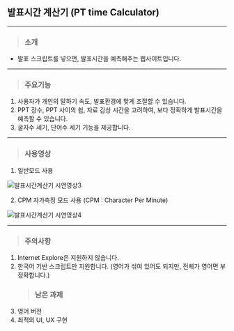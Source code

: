## 발표시간 계산기 (PT time Calculator)

---

> ### 소개

- 발표 스크립트를 넣으면, 발표시간을 예측해주는 웹사이트입니다.

---

> ### 주요기능

1. 사용자가 개인의 말하기 속도, 발표환경에 맞게 조절할 수 있습니다.
2. PPT 장수, PPT 사이의 쉼, 자료 감상 시간을 고려하여, 보다 정확하게 발표시간을 예측할 수 있습니다.
3. 굴자수 세기, 단어수 세기 기능을 제공합니다.

---

> ### 사용영상

1. 일반모드 사용

![발표시간계산기 시연영상3](https://user-images.githubusercontent.com/24906022/110304330-cc5e6c80-803e-11eb-87c9-4d6604ea6ef9.gif)

2. CPM 자가측정 모드 사용 (CPM : Character Per Minute)

![발표시간계산기 시연영상4](https://user-images.githubusercontent.com/24906022/110304851-67efdd00-803f-11eb-950a-9b3a66fe8c3e.gif)

---

> ### 주의사항

1. Internet Explore은 지원하지 않습니다.
2. 한국어 기반 스크립트만 지원합니다. (영어가 섞여 있어도 되지만, 전체가 영어면 부정확합니다.)
   > ### 남은 과제
3. 영어 버전
4. 최적의 UI, UX 구현
